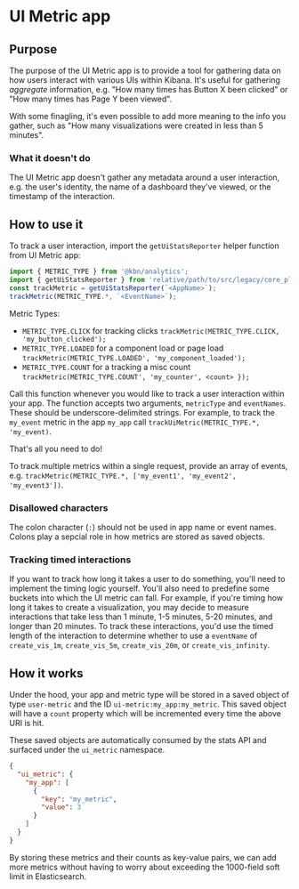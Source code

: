 # UI Metric app

## Purpose

The purpose of the UI Metric app is to provide a tool for gathering data on how users interact with
various UIs within Kibana. It's useful for gathering _aggregate_ information, e.g. "How many times
has Button X been clicked" or "How many times has Page Y been viewed".

With some finagling, it's even possible to add more meaning to the info you gather, such as "How many
visualizations were created in less than 5 minutes".

### What it doesn't do

The UI Metric app doesn't gather any metadata around a user interaction, e.g. the user's identity,
the name of a dashboard they've viewed, or the timestamp of the interaction.

## How to use it

To track a user interaction, import the `getUiStatsReporter` helper function from UI Metric app:

```js
import { METRIC_TYPE } from '@kbn/analytics';
import { getUiStatsReporter } from 'relative/path/to/src/legacy/core_plugins/ui_metric/public';
const trackMetric = getUiStatsReporter(`<AppName>`);
trackMetric(METRIC_TYPE.*, `<EventName>`);
```

Metric Types:
  - `METRIC_TYPE.CLICK` for tracking clicks `trackMetric(METRIC_TYPE.CLICK, 'my_button_clicked');`
  - `METRIC_TYPE.LOADED` for a component load or page load `trackMetric(METRIC_TYPE.LOADED', 'my_component_loaded');`
  - `METRIC_TYPE.COUNT` for a tracking a misc count `trackMetric(METRIC_TYPE.COUNT', 'my_counter', <count> });`

Call this function whenever you would like to track a user interaction within your app. The function
accepts two arguments, `metricType` and `eventNames`. These should be underscore-delimited strings.
For example, to track the `my_event` metric in the app `my_app` call `trackUiMetric(METRIC_TYPE.*, 'my_event)`.

That's all you need to do!

To track multiple metrics within a single request, provide an array of events, e.g. `trackMetric(METRIC_TYPE.*, ['my_event1', 'my_event2', 'my_event3'])`.

### Disallowed characters

The colon character (`:`) should not be used in app name or event names. Colons play
a sepcial role in how metrics are stored as saved objects.

### Tracking timed interactions

If you want to track how long it takes a user to do something, you'll need to implement the timing
logic yourself. You'll also need to predefine some buckets into which the UI metric can fall.
For example, if you're timing how long it takes to create a visualization, you may decide to
measure interactions that take less than 1 minute, 1-5 minutes, 5-20 minutes, and longer than 20 minutes.
To track these interactions, you'd use the timed length of the interaction to determine whether to
use a `eventName` of  `create_vis_1m`, `create_vis_5m`, `create_vis_20m`, or `create_vis_infinity`.

## How it works

Under the hood, your app and metric type will be stored in a saved object of type `user-metric` and the
ID `ui-metric:my_app:my_metric`. This saved object will have a `count` property which will be incremented 
every time the above URI is hit.

These saved objects are automatically consumed by the stats API and surfaced under the
`ui_metric` namespace.

```json
{
  "ui_metric": {
    "my_app": [
      {
        "key": "my_metric",
        "value": 3
      }
    ]
  }
}
```

By storing these metrics and their counts as key-value pairs, we can add more metrics without having
to worry about exceeding the 1000-field soft limit in Elasticsearch.